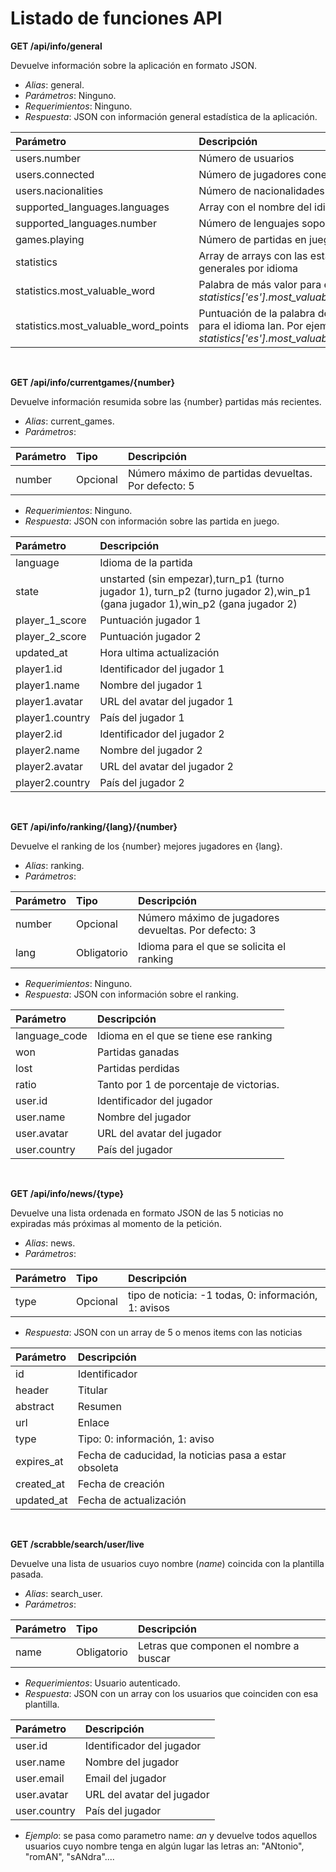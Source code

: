 # Listado de funciones API

**GET /api/info/general**

Devuelve información sobre la aplicación en formato JSON.

- *Alias*: general.
- *Parámetros*: Ninguno.
- *Requerimientos*: Ninguno.
- *Respuesta*: JSON con información general estadística de la aplicación.

<center>

| Parámetro                            |  Descripción  |
| :----------                          | :------------                   |
| users.number                         | Número de usuarios              |
| users.connected                      | Número de jugadores conectados  |
| users.nacionalities                  | Número de nacionalidades        |
| supported_languages.languages        | Array con el nombre del idioma soportado  |
| supported_languages.number           | Número de lenguajes soportados  |
| games.playing                        | Número de partidas en juego |
| statistics                           | Array de arrays con las estadísticas generales por idioma |
| statistics.most_valuable_word        | Palabra de más valor para el idioma lan. *statistics['es'].most_valuable_word* |
| statistics.most_valuable_word_points | Puntuación de la palabra de más valor para el idioma lan. Por ejemplo *statistics['es'].most_valuable_word_points* |

</center>
<br/>

**GET  /api/info/currentgames/{number}**

Devuelve información resumida sobre las {number} partidas más recientes.

- *Alias*: current_games.
- *Parámetros*: 

<center>

| Parámetro     |  Tipo       |  Descripción          |
| :----------   | :-------    | :------------         |
| number        | Opcional    | Número máximo de partidas devueltas. Por defecto: 5  |  

</center>

- *Requerimientos*: Ninguno.
- *Respuesta*: JSON con información sobre las partida en juego.

<center>

| Parámetro              |  Descripción  |
| :----------            | :------------                   |
| language               | Idioma de la partida       |
| state                  | unstarted (sin empezar),turn_p1 (turno jugador 1), turn_p2 (turno jugador 2),win_p1 (gana jugador 1),win_p2 (gana jugador 2) |
| player_1_score         | Puntuación jugador 1      |
| player_2_score         | Puntuación jugador 2      |
| updated_at             | Hora ultima actualización |
| player1.id             | Identificador del jugador 1 |
| player1.name           | Nombre del jugador 1 |
| player1.avatar         | URL del avatar del jugador 1 |
| player1.country        | País del jugador 1 |
| player2.id             | Identificador del jugador 2 |
| player2.name           | Nombre del jugador 2 |
| player2.avatar         | URL del avatar del jugador 2 |
| player2.country        | País del jugador 2 |

</center>
<br/>

**GET  /api/info/ranking/{lang}/{number}**

Devuelve el ranking de los {number} mejores jugadores en {lang}.

- *Alias*: ranking.
- *Parámetros*: 

<center>

| Parámetro     |  Tipo       |  Descripción          |
| :----------   | :-------    | :------------         |
| number        | Opcional    | Número máximo de jugadores devueltas. Por defecto: 3  |  
| lang          | Obligatorio | Idioma para el que se solicita el ranking  |  

</center>

- *Requerimientos*: Ninguno.
- *Respuesta*: JSON con información sobre el ranking.

<center>

| Parámetro              |  Descripción                     |
| :----------            | :------------                    |
| language_code          | Idioma en el que se tiene ese ranking |
| won                    | Partidas ganadas                 |
| lost                   | Partidas perdidas                |
| ratio                  | Tanto por 1 de porcentaje de victorias. |
| user.id                | Identificador del jugador        |
| user.name              | Nombre del jugador               |
| user.avatar            | URL del avatar del jugador       |
| user.country           | País del jugador                 |

</center>
<br/>

**GET /api/info/news/{type}**

Devuelve una lista ordenada en formato JSON de las 5 noticias no expiradas más próximas al momento de la petición.

- *Alias*: news.
- *Parámetros*: 

<center>

| Parámetro     |  Tipo       |  Descripción          |
| :----------   | :-------    | :------------         |
| type          | Opcional    | tipo de noticia: -1 todas, 0: información, 1: avisos |  

</center>

- *Respuesta*: JSON con un array de 5 o menos items con las noticias

<center>

| Parámetro              |  Descripción                              |
| :----------            | :------------                             |
| id                     | Identificador                             |
| header                 | Titular                                   |
| abstract               | Resumen                                   |
| url                    | Enlace                                    |
| type                   | Tipo: 0: información, 1: aviso            |
| expires_at             | Fecha de caducidad, la noticias pasa a estar obsoleta |
| created_at             | Fecha de creación                         |
| updated_at             | Fecha de actualización                    |

</center>
<br/>

**GET /scrabble/search/user/live**

Devuelve una lista de usuarios cuyo nombre (_name_) coincida con la plantilla pasada.

- *Alias*: search_user.
- *Parámetros*: 

<center>

| Parámetro     |  Tipo       |  Descripción          |
| :----------   | :-------    | :------------         |
| name          | Obligatorio | Letras que componen el nombre a buscar  |  

</center>

- *Requerimientos*: Usuario autenticado.
- *Respuesta*: JSON con un array con los usuarios que coinciden con esa plantilla.

<center>

| Parámetro              |  Descripción                     |
| :----------            | :------------                    |
| user.id                | Identificador del jugador        |
| user.name              | Nombre del jugador               |
| user.email             | Email del jugador                |
| user.avatar            | URL del avatar del jugador       |
| user.country           | País del jugador                 |

</center>

- *Ejemplo*: se pasa como parametro name: _an_ y devuelve todos aquellos usuarios cuyo nombre tenga en algún lugar las letras an: "ANtonio", "romAN", "sANdra"....